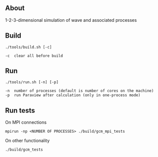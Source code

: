 ## About

1-2-3-dimensional simulation of wave and associated processes

## Build

```
./tools/build.sh [-c]
```
```
-c  clear all before build
```

## Run

```
./tools/run.sh [-n] [-p]
```
```
-n  number of processes (default is number of cores on the machine)
-p  run Paraview after calculation (only in one-process mode)
```

## Run tests

On MPI connections
```
mpirun -np <NUMBER OF PROCESSES> ./build/gcm_mpi_tests
```

On other functionality
```
./build/gcm_tests
```
